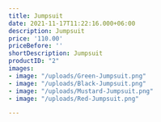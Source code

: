 ```yaml
---
title: Jumpsuit
date: 2021-11-17T11:22:16.000+06:00
description: Jumpsuit
price: '110.00'
priceBefore: ''
shortDescription: Jumpsuit
productID: "2"
images:
- image: "/uploads/Green-Jumpsuit.png"
- image: "/uploads/Black-Jumpsuit.png"
- image: "/uploads/Mustard-Jumpsuit.png"
- image: "/uploads/Red-Jumpsuit.png"

---
```

